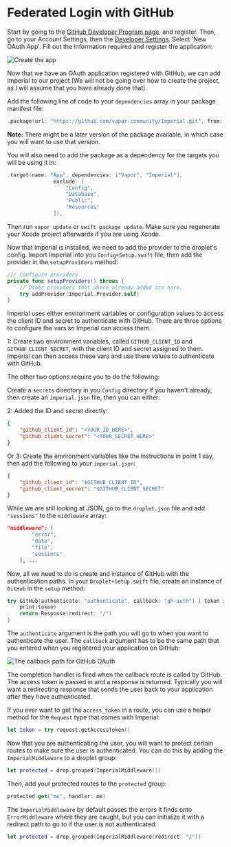 # Federated Login with GitHub

Start by going to the [GitHub Developer Program page](https://developer.github.com/program/), and register. Then, go to your Account Settings, then the [Developer Settings](https://github.com/settings/developers). Select 'New OAuth App'. Fill out the information required and register the application:

![Create the app](https://github.com/vapor-community/Imperial/blob/master/docs/GitHub/create-application.png)

Now that we have an OAuth application registered with GitHub, we can add Imperial to our project (We will not be going over how to create the project, as I will assume that you have already done that).

Add the following line of code to your `dependencies` array in your package manifest file:

```swift
.package(url: "https://github.com/vapor-community/Imperial.git", from: "0.5.0")
```

**Note:** There might be a later version of the package available, in which case you will want to use that version.

You will also need to add the package as a dependency for the targets you will be using it in:

```swift
.target(name: "App", dependencies: ["Vapor", "Imperial"],
               exclude: [
                   "Config",
                   "Database",
                   "Public",
                   "Resources"
               ]),
```

Then run `vapor update` or `swift package update`. Make sure you regenerate your Xcode project afterwards if you are using Xcode.

Now that Imperial is installed, we need to add the provider to the droplet's config. Import Imperial into you `Config+Setup.swift` file, then add the provider in the `setupProviders` method:

```swift
/// Configure providers
private func setupProviders() throws {
	// Other providers that where already added are here.
    try addProvider(Imperial.Provider.self)
}

```

Imperial uses either environment variables or configuration values to access the client ID and secret to authenticate with GitHub. There are three options to configure the vars so Imperial can access them.

1: Create two environment variables, called `GITHUB_CLIENT_ID` and `GITHUB_CLIENT_SECRET`, with the client ID and secret assigned to them. Imperial can then access these vars and use there values to authenticate with GitHub.

The other two options require you to do the following:

Create a `secrets` directory in you `Config` directory if you haven't already, then create an `imperial.json` file, then you can either:

2: Added the ID and secret directly:

```json
{
    "github_client_id": "<YOUR_ID_HERE>",
    "github_client_secret": "<YOUR_SECRET_HERE>"
}
```

Or 3: Create the environment variables like the instructions in point 1 say, then add the following to your `imperial.json`:

```json
{
    "github_client_id": "$GITHUB_CLIENT_ID",
    "github_client_secret": "$GITHUB_CLIENT_SECRET"
}
```

While we are still looking at JSON, go to the `droplet.json` file and add `"sessions"` to the `middleware` array:

```json
"middleware": [
        "error",
        "date",
        "file",
        "sessions"
    ], ...
```

Now, all we need to do is create and instance of GitHub with the authentication paths. In your `Droplet+Setup.swift` file, create an instance of `GitHub` in the `setup` method:

```swift
try GitHub(authenticate: "authenticate", callback: "gh-auth") { token in
    print(token)
    return Response(redirect: "/")
}
```

The `authenticate` argument is the path you will go to when you want to authenticate the user. The `callback` argument has to be the same path that you entered when you registered your application on GitHub:

![The callback path for GitHub OAuth](https://github.com/vapor-community/Imperial/blob/master/docs/GitHub/callback-url.png)

The completion handler is fired when the callback route is called by GitHub. The access token is passed in and a response is returned. Typically you will want a redirecting response that sends the user back to your application after they have authenticated.

If you ever want to get the `access_token` in a route, you can use a helper method for the `Request` type that comes with Imperial:

```swift
let token = try request.getAccessToken()
```

Now that you are authenticating the user, you will want to protect certain routes to make sure the user is authenticated. You can do this by adding the `ImperialMiddleware` to a droplet group:

```swift
let protected = drop.grouped(ImperialMiddleware())
```

Then, add your protected routes to the `protected` group:

```swift
protected.get("me", handler: me)
```

The `ImperialMiddleware` by default passes the errors it finds onto `ErrorMiddleware` where they are caught, but you can initialize it with a redirect path to go to if the user is not authenticated:

```swift
let protected = drop.grouped(ImperialMiddleware(redirect: "/"))
```